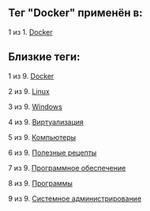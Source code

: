 ## Тег "Docker" применён в:

1 из 1. [Docker](../Компьютеры%20и%20софт/Программы/Docker.md)

## Близкие теги:

1 из 9. [Docker](./Docker.md)

2 из 9. [Linux](./Linux.md)

3 из 9. [Windows](./Windows.md)

4 из 9. [Виртуализация](./Виртуализация.md)

5 из 9. [Компьютеры](./Компьютеры.md)

6 из 9. [Полезные рецепты](./Полезные%20рецепты.md)

7 из 9. [Программное обеспечение](./Программное%20обеспечение.md)

8 из 9. [Программы](./Программы.md)

9 из 9. [Системное администрирование](./Системное%20администрирование.md)


